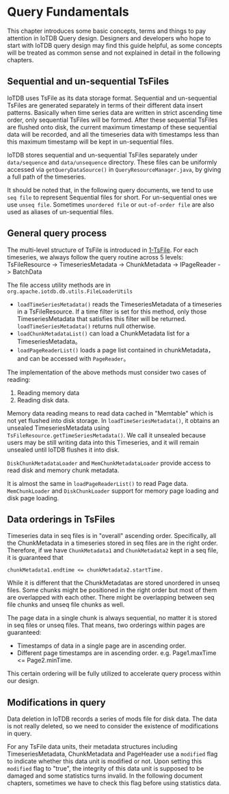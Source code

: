<!--

    Licensed to the Apache Software Foundation (ASF) under one
    or more contributor license agreements.  See the NOTICE file
    distributed with this work for additional information
    regarding copyright ownership.  The ASF licenses this file
    to you under the Apache License, Version 2.0 (the
    "License"); you may not use this file except in compliance
    with the License.  You may obtain a copy of the License at
    
        http://www.apache.org/licenses/LICENSE-2.0
    
    Unless required by applicable law or agreed to in writing,
    software distributed under the License is distributed on an
    "AS IS" BASIS, WITHOUT WARRANTIES OR CONDITIONS OF ANY
    KIND, either express or implied.  See the License for the
    specific language governing permissions and limitations
    under the License.

-->

# Query Fundamentals

This chapter introduces some basic concepts, terms and things to pay attention in IoTDB Query design. 
Designers and developers who hope to start with IoTDB query design may find this guide helpful, as some concepts will be treated as common sense and not explained in detail in the following chapters. 

## Sequential and un-sequential TsFiles

IoTDB uses TsFile as its data storage format. Sequential and un-sequential TsFiles are generated separately in terms of their different data insert patterns.
Basically when time series data are written in strict ascending time order, only sequential TsFiles will be formed. 
After these sequential TsFiles are flushed onto disk, the current maximum timestamp of these sequential data will be recorded, and all the timeseries data with timestamps less than this maximum timestamp will be kept in un-sequential files.

IoTDB stores sequential and un-sequential TsFiles separately under `data/sequence` and `data/unsequence` directory. These files can be uniformly accessed via `getQueryDataSource()` in `QueryResourceManager.java`, by giving a full path of the timeseries.

It should be noted that, in the following query documents, we tend to use `seq file` to represent Sequential files for short. For un-sequential ones we use `unseq file`. Sometimes `unordered file` or `out-of-order file` are also used as aliases of un-sequential files.

## General query process

The multi-level structure of TsFile is introduced in [1-TsFile](/#/SystemDesign/progress/chap1/sec1). 
For each timeseries, we always follow the query routine across 5 levels: TsFileResource -> TimeseriesMetadata -> ChunkMetadata -> IPageReader -> BatchData

The file access utility methods are in `org.apache.iotdb.db.utils.FileLoaderUtils`

* `loadTimeSeriesMetadata()` reads the TimeseriesMetadata of a timeseries in a TsFileResource. If a time filter is set for this method, only those TimeseriesMetadata that satisfies this filter will be returned. `loadTimeSeriesMetadata()` returns null otherwise.
* `loadChunkMetadataList()` can load a ChunkMetadata list for a TimeseriesMetadata。
* `loadPageReaderList()` loads a page list contained in chunkMetadata，and can be accessed with `PageReader`。

The implementation of the above methods must consider two cases of reading: 
1. Reading memory data
2. Reading disk data.

Memory data reading means to read data cached in "Memtable" which is not yet flushed into disk storage.
In `loadTimeSeriesMetadata()`, it obtains an unsealed TimeseriesMetadata using `TsFileResource.getTimeSeriesMetadata()`.
We call it unsealed because users may be still writing data into this Timeseries, and it will remain unsealed until IoTDB flushes it into disk.

`DiskChunkMetadataLoader` and `MemChunkMetadataLoader` provide access to read disk and memory chunk metadata.

It is almost the same in `loadPageReaderList()` to read Page data. 
`MemChunkLoader` and `DiskChunkLoader` support for memory page loading and disk page loading. 

## Data orderings in TsFiles

Timeseries data in seq files is in "overall" ascending order. Specifically, all the ChunkMetadata in a timeseries stored in seq files are in the right order.
Therefore, if we have `ChunkMetadata1` and `ChunkMetadata2` kept in a seq file, it is guaranteed that 
```
chunkMetadata1.endtime <= chunkMetadata2.startTime.
```

While it is different that the ChunkMetadatas are stored unordered in unseq files. Some chunks might be positioned in the right order but most of them are overlapped with each other. There might be overlapping between seq file chunks and unseq file chunks as well.

The page data in a single chunk is always sequential, no matter it is stored in seq files or unseq files. 
That means, two orderings within pages are guaranteed:
* Timestamps of data in a single page are in ascending order.
* Different page timestamps are in ascending order. e.g. Page1.maxTime <= Page2.minTime.

This certain ordering will be fully utilized to accelerate query process within our design.

## Modifications in query

Data deletion in IoTDB records a series of mods file for disk data. The data is not really deleted, so we need to consider the existence of modifications in query.

For any TsFile data units, their metadata structures including TimeseriesMetadata, ChunkMetadata and PageHeader use a `modified` flag to indicate whether this data unit is modified or not.
Upon setting this `modified` flag to "true", the integrity of this data unit is supposed to be damaged and some statistics turns invalid. In the following document chapters, sometimes we have to check this flag before using statistics data.